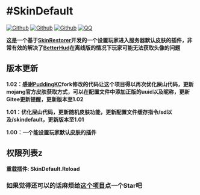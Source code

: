 # #SkinDefault

[![Github](https://img.shields.io/badge/Gitee-SkinDefault-red)](https://gitee.com/Mortal1063/SkinDefault)
[![Github](https://img.shields.io/badge/Github-SkinDefault-brightgreen)](https://github.com/Mortal1063/SkinDefault)
[![Github](https://img.shields.io/badge/MineBBS-SkinDefault-blue)](https://www.minebbs.com/resources/skindefault.10163/)
[![QQ](https://img.shields.io/badge/QQ-746384524-yellow)](http://qm.qq.com/cgi-bin/qm/qr?_wv=1027&k=cXQcs80dVZ9aj0bH-4F88JmEOOCoSQbw&authKey=WduVfq7rEkM64bc3szCoZqgUXWRilY1O2LF1u7yKL4t1QG4tPq0oOM%2BXiv7Tbif9&noverify=0&group_code=746384524)

**这是一个基于[SkinRestorer](https://github.com/SkinsRestorer/SkinsRestorer/)开发的一个设置玩家进入服务器默认皮肤的插件，非常有效的解决了[BetterHud](https://github.com/toxicity188/BetterHud/)在离线版的情况下玩家可能无法获取头像的问题**

##  版本更新

**1.02：感谢[PuddingKC](https://github.com/Null-K)fork修改的代码让这个项目得以再次优化屎山代码，更新mojang官方皮肤获取方式，可以在配置文件中添加正版的uuid以及昵称，更新Gitee更新提醒，更新版本至1.02**

**1.01：优化屎山代码，更新随机皮肤功能，更新配置文件缓存指令/sd以及/skindefault，更新版本至1.01**

**1.00：一个能设置玩家默认皮肤的插件**

##  权限列表z

**重载插件: SkinDefault.Reload**

### 如果觉得还可以的话麻烦给[这个项目](https://github.com/Mortal1063/SkinDefault)点一个Star吧